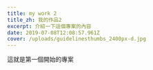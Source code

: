 ```yaml
---
title: my work 2
title_zh: 我的作品2
excerpt: 介紹一下這個專案的內容
date: 2019-07-08T12:08:57.961Z
cover: /uploads/guidelinesthumbs_2400px-d.jpg
---
```

這就是第一個開始的專案
